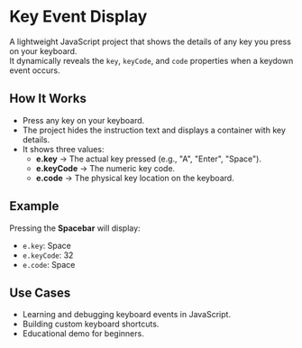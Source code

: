 # Key Event Display

A lightweight JavaScript project that shows the details of any key you press on your keyboard.  
It dynamically reveals the `key`, `keyCode`, and `code` properties when a keydown event occurs.

## How It Works
- Press any key on your keyboard.
- The project hides the instruction text and displays a container with key details.
- It shows three values:
  - **e.key** → The actual key pressed (e.g., "A", "Enter", "Space").
  - **e.keyCode** → The numeric key code.
  - **e.code** → The physical key location on the keyboard.

## Example
Pressing the **Spacebar** will display:
- `e.key`: Space
- `e.keyCode`: 32
- `e.code`: Space

## Use Cases
- Learning and debugging keyboard events in JavaScript.
- Building custom keyboard shortcuts.
- Educational demo for beginners.
